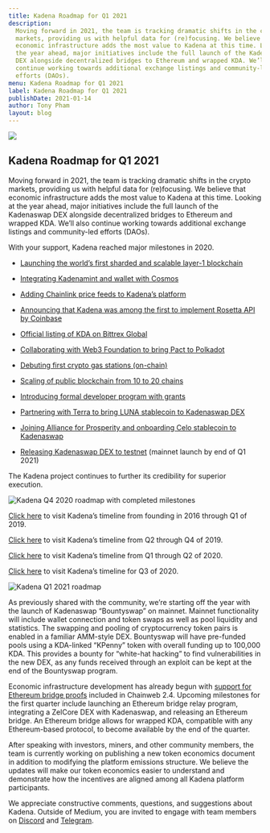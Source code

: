 ```yaml
---
title: Kadena Roadmap for Q1 2021
description:
  Moving forward in 2021, the team is tracking dramatic shifts in the crypto
  markets, providing us with helpful data for (re)focusing. We believe that
  economic infrastructure adds the most value to Kadena at this time. Looking at
  the year ahead, major initiatives include the full launch of the Kadenaswap
  DEX alongside decentralized bridges to Ethereum and wrapped KDA. We’ll also
  continue working towards additional exchange listings and community-led
  efforts (DAOs).
menu: Kadena Roadmap for Q1 2021
label: Kadena Roadmap for Q1 2021
publishDate: 2021-01-14
author: Tony Pham
layout: blog
---
```


![](/assets/blog/1_NXyEgTYElevRugKNoB7z2A.webp)

## Kadena Roadmap for Q1 2021

Moving forward in 2021, the team is tracking dramatic shifts in the crypto
markets, providing us with helpful data for (re)focusing. We believe that
economic infrastructure adds the most value to Kadena at this time. Looking at
the year ahead, major initiatives include the full launch of the Kadenaswap DEX
alongside decentralized bridges to Ethereum and wrapped KDA. We’ll also continue
working towards additional exchange listings and community-led efforts (DAOs).

With your support, Kadena reached major milestones in 2020.

- [Launching the world’s first sharded and scalable layer-1 blockchain](https://www.forbes.com/sites/oluwaseunadeyanju/2020/01/23/jp-morgan-spinoff-kadena-is-bringing-scalability-to-pow-blockchain/?sh=2b1f3efd6ec9)

- [Integrating Kadenamint and wallet with Cosmos](https://www.coindesk.com/jpmorgan-spinoff-kadena-launches-public-blockchain-integrates-wallet-to-cosmos-network)

- [Adding Chainlink price feeds to Kadena’s platform](https://www.coindesk.com/hybrid-blockchain-maker-kadena-adds-chainlink-price-feeds)

- [Announcing that Kadena was among the first to implement Rosetta API by Coinbase](https://www.crowdfundinsider.com/2020/06/162886-coinbase-launches-rosetta-api-kadena-is-one-of-the-first-blockchains-to-utilize/)

- [Official listing of KDA on Bittrex Global](https://cointelegraph.com/news/jpmorgans-blockchain-offshoot-kadena-gets-first-ever-token-listing)

- [Collaborating with Web3 Foundation to bring Pact to Polkadot](https://medium.com/kadena-io/polkadot-collaboration-update-researching-pact-core-for-wasm-and-exploring-kadenadot-dbad5c120e26)

- [Debuting first crypto gas stations (on-chain)](https://www.blockchainmagazine.net/kadena-implements-first-crypto-gas-station-on-blockchain/)

- [Scaling of public blockchain from 10 to 20 chains](https://medium.com/kadena-io/kadena-completes-hybrid-blockchain-scaling-to-480-000-transactions-per-second-on-20-chains-5a652295533c)

- [Introducing formal developer program with grants](https://www.kadena.io/developers)

- [Partnering with Terra to bring LUNA stablecoin to Kadenaswap DEX](https://www.coindesk.com/kadena-partners-with-stablecoin-maker-terra-in-bid-to-expand-its-defi-offering)

- [Joining Alliance for Prosperity and onboarding Celo stablecoin to Kadenaswap](https://www.coindesk.com/kadena-celo-stablecoin-dex)

- [Releasing Kadenaswap DEX to testnet](./kadenaswap-update-december-2020-2021-01-01)
  (mainnet launch by end of Q1 2021)

The Kadena project continues to further its credibility for superior execution.

![Kadena Q4 2020 roadmap with completed milestones](/assets/blog/1_p9NDUUIwxHvkQ1_RPYTGNw.webp)

[Click here](../2019/kadenas-roadmap-to-a-hybrid-blockchain-platform-2019-03-14)
to visit Kadena’s timeline from founding in 2016 through Q1 of 2019.

[Click here](https://medium.com/kadena-io/roadmap-for-kadenas-hybrid-blockchain-launch-in-january-2020-3f93d8d2a6e0)
to visit Kadena’s timeline from Q2 through Q4 of 2019.

[Click here](https://medium.com/kadena-io/kadena-roadmap-for-q1-q2-2020-d0a533193d80)
to visit Kadena’s timeline from Q1 through Q2 of 2020.

[Click here](https://medium.com/kadena-io/kadena-roadmap-for-q3-2020-7f83aa792119)
to visit Kadena’s timeline for Q3 of 2020.

![Kadena Q1 2021 roadmap](/assets/blog/1_Wchg36UzjZ0CoulBdPdPSA.webp)

As previously shared with the community, we’re starting off the year with the
launch of Kadenaswap “Bountyswap” on mainnet. Mainnet functionality will include
wallet connection and token swaps as well as pool liquidity and statistics. The
swapping and pooling of cryptocurrency token pairs is enabled in a familiar
AMM-style DEX. Bountyswap will have pre-funded pools using a KDA-linked “KPenny”
token with overall funding up to 100,000 KDA. This provides a bounty for
“white-hat hacking” to find vulnerabilities in the new DEX, as any funds
received through an exploit can be kept at the end of the Bountyswap program.

Economic infrastructure development has already begun with
[support for Ethereum bridge proofs](https://twitter.com/SirLensALot/status/1348435372565549056/photo/1)
included in Chainweb 2.4. Upcoming milestones for the first quarter include
launching an Ethereum bridge relay program, integrating a ZelCore DEX with
Kadenaswap, and releasing an Ethereum bridge. An Ethereum bridge allows for
wrapped KDA, compatible with any Ethereum-based protocol, to become available by
the end of the quarter.

After speaking with investors, miners, and other community members, the team is
currently working on publishing a new token economics document in addition to
modifying the platform emissions structure. We believe the updates will make our
token economics easier to understand and demonstrate how the incentives are
aligned among all Kadena platform participants.

We appreciate constructive comments, questions, and suggestions about Kadena.
Outside of Medium, you are invited to engage with team members on
[Discord](https://discordapp.com/invite/bsUcWmX) and
[Telegram](https://t.me/kadena_io).
